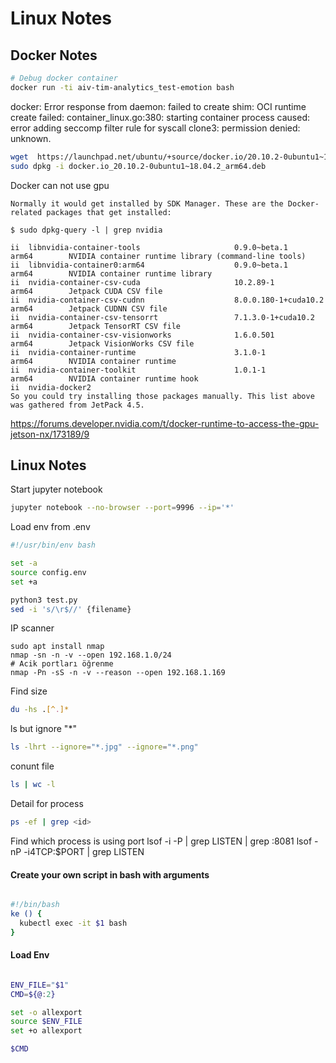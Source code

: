 # Linux Notes

## Docker Notes


```bash
# Debug docker container
docker run -ti aiv-tim-analytics_test-emotion bash
```

docker: Error response from daemon: failed to create shim: OCI runtime create failed: container_linux.go:380: starting container process caused: error adding seccomp filter rule for syscall clone3: permission denied: unknown.
```bash
wget  https://launchpad.net/ubuntu/+source/docker.io/20.10.2-0ubuntu1~18.04.2/+build/21335731/+files/docker.io_20.10.2-0ubuntu1~18.04.2_arm64.deb
sudo dpkg -i docker.io_20.10.2-0ubuntu1~18.04.2_arm64.deb
```

Docker can not use gpu
```
Normally it would get installed by SDK Manager. These are the Docker-related packages that get installed:

$ sudo dpkg-query -l | grep nvidia

ii  libnvidia-container-tools                     0.9.0~beta.1                                     arm64        NVIDIA container runtime library (command-line tools)
ii  libnvidia-container0:arm64                    0.9.0~beta.1                                     arm64        NVIDIA container runtime library
ii  nvidia-container-csv-cuda                     10.2.89-1                                        arm64        Jetpack CUDA CSV file
ii  nvidia-container-csv-cudnn                    8.0.0.180-1+cuda10.2                             arm64        Jetpack CUDNN CSV file
ii  nvidia-container-csv-tensorrt                 7.1.3.0-1+cuda10.2                               arm64        Jetpack TensorRT CSV file
ii  nvidia-container-csv-visionworks              1.6.0.501                                        arm64        Jetpack VisionWorks CSV file
ii  nvidia-container-runtime                      3.1.0-1                                          arm64        NVIDIA container runtime
ii  nvidia-container-toolkit                      1.0.1-1                                          arm64        NVIDIA container runtime hook
ii  nvidia-docker2  
So you could try installing those packages manually. This list above was gathered from JetPack 4.5.
```
https://forums.developer.nvidia.com/t/docker-runtime-to-access-the-gpu-jetson-nx/173189/9


## Linux Notes

Start jupyter notebook
```bash
jupyter notebook --no-browser --port=9996 --ip='*'
```

Load env from .env
```bash
#!/usr/bin/env bash

set -a
source config.env
set +a

python3 test.py
sed -i 's/\r$//' {filename}
```

IP scanner
```
sudo apt install nmap
nmap -sn -n -v --open 192.168.1.0/24
# Acik portları öğrenme
nmap -Pn -sS -n -v --reason --open 192.168.1.169
```

Find size
```bash
du -hs .[^.]*
```

ls but ignore "*"
```bash
ls -lhrt --ignore="*.jpg" --ignore="*.png"
```

conunt file
```bash
ls | wc -l
````

Detail for process
```bash
ps -ef | grep <id>
```

Find which process is using port
lsof -i -P | grep LISTEN | grep :8081
lsof -nP -i4TCP:$PORT | grep LISTEN

#### Create your own script in bash with arguments

```bash

#!/bin/bash
ke () {
  kubectl exec -it $1 bash
}

```


#### Load Env
```bash

ENV_FILE="$1"
CMD=${@:2}

set -o allexport
source $ENV_FILE
set +o allexport

$CMD

```